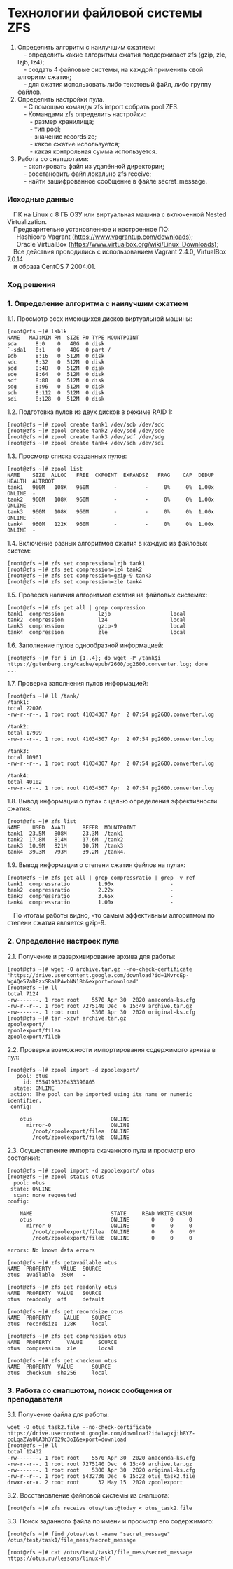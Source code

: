 # Технологии файловой системы ZFS #
1. Определить алгоритм с наилучшим сжатием:<br/>
&ensp;&ensp;- определить какие алгоритмы сжатия поддерживает zfs (gzip, zle, lzjb, lz4);<br/>
&ensp;&ensp;- создать 4 файловые системы, на каждой применить свой алгоритм сжатия;<br/>
&ensp;&ensp;- для сжатия использовать либо текстовый файл, либо группу файлов.<br/>
2. Определить настройки пула.<br/>
&ensp;&ensp;- С помощью команды zfs import собрать pool ZFS.<br/>
&ensp;&ensp;- Командами zfs определить настройки:<br/>
&ensp;&ensp;&ensp;&ensp;- размер хранилища;<br/>
&ensp;&ensp;&ensp;&ensp;- тип pool;<br/>
&ensp;&ensp;&ensp;&ensp;- значение recordsize;<br/>
&ensp;&ensp;&ensp;&ensp;- какое сжатие используется;<br/>
&ensp;&ensp;&ensp;&ensp;- какая контрольная сумма используется.<br/>
3. Работа со снапшотами:<br/>
&ensp;&ensp;- скопировать файл из удалённой директории;<br/>
&ensp;&ensp;- восстановить файл локально zfs receive;<br/>
&ensp;&ensp;- найти зашифрованное сообщение в файле secret_message.<br/> 
### Исходные данные ###
&ensp;&ensp;ПК на Linux c 8 ГБ ОЗУ или виртуальная машина с включенной Nested Virtualization.<br/>
&ensp;&ensp;Предварительно установленное и настроенное ПО:<br/>
&ensp;&ensp;&ensp;Hashicorp Vagrant (https://www.vagrantup.com/downloads);<br/>
&ensp;&ensp;&ensp;Oracle VirtualBox (https://www.virtualbox.org/wiki/Linux_Downloads);<br/>
&ensp;&ensp;Все действия проводились с использованием Vagrant 2.4.0, VirtualBox 7.0.14 <br/>
&ensp;&ensp;и образа CentOS 7 2004.01.
### Ход решения ###
### 1. Определение алгоритма с наилучшим сжатием ###
1.1. Просмотр всех имеющихся дисков виртуальной машины:
```shell
[root@zfs ~]# lsblk
NAME   MAJ:MIN RM  SIZE RO TYPE MOUNTPOINT
sda      8:0    0   40G  0 disk 
`-sda1   8:1    0   40G  0 part /
sdb      8:16   0  512M  0 disk 
sdc      8:32   0  512M  0 disk 
sdd      8:48   0  512M  0 disk 
sde      8:64   0  512M  0 disk 
sdf      8:80   0  512M  0 disk 
sdg      8:96   0  512M  0 disk 
sdh      8:112  0  512M  0 disk 
sdi      8:128  0  512M  0 disk 
```
1.2. Подготовка пулов из двух дисков в режиме RAID 1:
```shell
[root@zfs ~]# zpool create tank1 /dev/sdb /dev/sdc
[root@zfs ~]# zpool create tank2 /dev/sdd /dev/sde
[root@zfs ~]# zpool create tank3 /dev/sdf /dev/sdg
[root@zfs ~]# zpool create tank4 /dev/sdh /dev/sdi
```
1.3. Просмотр списка созданных пулов:
```shell
[root@zfs ~]# zpool list
NAME    SIZE  ALLOC   FREE  CKPOINT  EXPANDSZ   FRAG    CAP  DEDUP    HEALTH  ALTROOT
tank1   960M   108K   960M        -         -     0%     0%  1.00x    ONLINE  -
tank2   960M   108K   960M        -         -     0%     0%  1.00x    ONLINE  -
tank3   960M   108K   960M        -         -     0%     0%  1.00x    ONLINE  -
tank4   960M   122K   960M        -         -     0%     0%  1.00x    ONLINE  -
```
1.4. Включение разных алгоритмов сжатия в каждую из файловых систем:
```shell
[root@zfs ~]# zfs set compression=lzjb tank1
[root@zfs ~]# zfs set compression=lz4 tank2
[root@zfs ~]# zfs set compression=gzip-9 tank3
[root@zfs ~]# zfs set compression=zle tank4
```
1.5. Проверка наличия алгоритмов сжатия на файловых системах:
```shell
[root@zfs ~]# zfs get all | grep compression
tank1  compression           lzjb                   local
tank2  compression           lz4                    local
tank3  compression           gzip-9                 local
tank4  compression           zle                    local
```
1.6. Заполнение пулов однообразной информацией:
```shell
[root@zfs ~]# for i in {1..4}; do wget -P /tank$i https://gutenberg.org/cache/epub/2600/pg2600.converter.log; done
...
```
1.7. Проверка заполнения пулов информацией:
```shell
[root@zfs ~]# ll /tank/
/tank1:
total 22076
-rw-r--r--. 1 root root 41034307 Apr  2 07:54 pg2600.converter.log

/tank2:
total 17999
-rw-r--r--. 1 root root 41034307 Apr  2 07:54 pg2600.converter.log

/tank3:
total 10961
-rw-r--r--. 1 root root 41034307 Apr  2 07:54 pg2600.converter.log

/tank4:
total 40102
-rw-r--r--. 1 root root 41034307 Apr  2 07:54 pg2600.converter.log
```
1.8. Вывод информации о пулах с целью определения эффективности сжатия:
```shell
[root@zfs ~]# zfs list
NAME    USED  AVAIL     REFER  MOUNTPOINT
tank1  23.5M   808M     23.3M  /tank1
tank2  17.8M   814M     17.6M  /tank2
tank3  10.9M   821M     10.7M  /tank3
tank4  39.3M   793M     39.2M  /tank4.
```
1.9. Вывод информации о степени сжатия файлов на пулах:
```shell
[root@zfs ~]# zfs get all | grep compressratio | grep -v ref
tank1  compressratio         1.90x                  -
tank2  compressratio         2.22x                  -
tank3  compressratio         3.65x                  -
tank4  compressratio         1.00x                  -
```
&ensp;&ensp;По итогам работы видно, что самым эффективным алгоритмом по степени сжатия является gzip-9.<br/>
### 2. Определение настроек пула ###
2.1. Получение и разархивирование архива для работы:
```shell
[root@zfs ~]# wget -O archive.tar.gz --no-check-certificate 'https://drive.usercontent.google.com/download?id=1MvrcEp-WgAQe57aDEzxSRalPAwbNN1Bb&export=download'
[root@zfs ~]# ll
total 7124
-rw-------. 1 root root    5570 Apr 30  2020 anaconda-ks.cfg
-rw-r--r--. 1 root root 7275140 Dec  6 15:49 archive.tar.gz
-rw-------. 1 root root    5300 Apr 30  2020 original-ks.cfg
[root@zfs ~]# tar -xzvf archive.tar.gz 
zpoolexport/
zpoolexport/filea
zpoolexport/fileb
```
2.2. Проверка возможности импортирования содержимого архива в пул:
```shell
[root@zfs ~]# zpool import -d zpoolexport/
   pool: otus
     id: 6554193320433390805
  state: ONLINE
 action: The pool can be imported using its name or numeric identifier.
 config:

	otus                         ONLINE
	  mirror-0                   ONLINE
	    /root/zpoolexport/filea  ONLINE
	    /root/zpoolexport/fileb  ONLINE
```
2.3. Осуществление импорта скачанного пула и просмотр его состояния:
```shell
[root@zfs ~]# zpool import -d zpoolexport/ otus
[root@zfs ~]# zpool status otus
  pool: otus
 state: ONLINE
  scan: none requested
config:

	NAME                         STATE     READ WRITE CKSUM
	otus                         ONLINE       0     0     0
	  mirror-0                   ONLINE       0     0     0
	    /root/zpoolexport/filea  ONLINE       0     0     0*
	    /root/zpoolexport/fileb  ONLINE       0     0     0

errors: No known data errors

[root@zfs ~]# zfs getavailable otus
NAME  PROPERTY   VALUE  SOURCE
otus  available  350M   -

[root@zfs ~]# zfs get readonly otus
NAME  PROPERTY  VALUE   SOURCE
otus  readonly  off     default

[root@zfs ~]# zfs get recordsize otus
NAME  PROPERTY    VALUE    SOURCE
otus  recordsize  128K     local

[root@zfs ~]# zfs get compression otus
NAME  PROPERTY     VALUE     SOURCE
otus  compression  zle       local

[root@zfs ~]# zfs get checksum otus
NAME  PROPERTY  VALUE      SOURCE
otus  checksum  sha256     local
```
### 3. Работа со снапшотом, поиск сообщения от преподавателя ###
3.1. Получение файла для работы:
```shell
wget -O otus_task2.file --no-check-certificate https://drive.usercontent.google.com/download?id=1wgxjih8YZ-cqLqaZVa0lA3h3Y029c3oI&export=download
[root@zfs ~]# ll
total 12432
-rw-------. 1 root root    5570 Apr 30  2020 anaconda-ks.cfg
-rw-r--r--. 1 root root 7275140 Dec  6 15:49 archive.tar.gz
-rw-------. 1 root root    5300 Apr 30  2020 original-ks.cfg
-rw-r--r--. 1 root root 5432736 Dec  6 15:22 otus_task2.file
drwxr-xr-x. 2 root root      32 May 15  2020 zpoolexport
````
3.2. Восстановление файловой системы из снапшота:
```shell
[root@zfs ~]# zfs receive otus/test@today < otus_task2.file 
```
3.3. Поиск заданного файла по имени и просмотр его содержимого:
```shell
[root@zfs ~]# find /otus/test -name "secret_message"
/otus/test/task1/file_mess/secret_message

[root@zfs ~]# cat /otus/test/task1/file_mess/secret_message
https://otus.ru/lessons/linux-hl/
```
